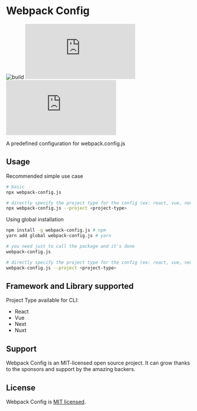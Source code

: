 # Webpack Config

![build](https://github.com/iamando/webpack-config.js/workflows/build/badge.svg)
![license](https://img.shields.io/github/license/iamando/webpack-config.js?color=success)
![release](https://img.shields.io/github/release-date/iamando/webpack-config.js)

A predefined configuration for webpack.config.js

## Usage

Recommended simple use case

```bash
# basic
npx webpack-config.js

# directly specify the project type for the config (ex: react, vue, next , etc...)
npx webpack-config.js --project <project-type>
```

Using global installation

```bash
npm install -g webpack-config.js # npm
yarn add global webpack-config.js # yarn

# you need just to call the package and it's done
webpack-config.js

# directly specify the project type for the config (ex: react, vue, next , etc...)
webpack-config.js --project <project-type>
```

## Framework and Library supported

Project Type available for CLI:

- React
- Vue
- Next
- Nuxt

## Support

Webpack Config is an MIT-licensed open source project. It can grow thanks to the sponsors and support by the amazing backers.

## License

Webpack Config is [MIT licensed](LICENSE).
